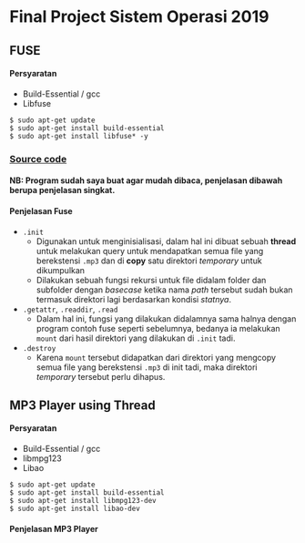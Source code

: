 # Final Project Sistem Operasi 2019

## FUSE
#### Persyaratan

- Build-Essential / gcc
- Libfuse
```shell
$ sudo apt-get update
$ sudo apt-get install build-essential
$ sudo apt-get install libfuse* -y
```
### [Source code](https://github.com/fandykun/FP_SISOP_B05/blob/master/mp3_fuse.c)
#### NB: Program sudah saya buat agar mudah dibaca, penjelasan dibawah berupa penjelasan singkat.

#### Penjelasan Fuse
- `.init`
  - Digunakan untuk menginisialisasi, dalam hal ini dibuat sebuah **thread** untuk melakukan query untuk mendapatkan semua file yang berekstensi `.mp3` dan di **copy** satu direktori *temporary* untuk dikumpulkan 
  - Dilakukan sebuah fungsi rekursi untuk file didalam folder dan subfolder dengan *basecase* ketika nama *path* tersebut sudah bukan termasuk direktori lagi berdasarkan kondisi *statnya*.
- `.getattr`, `.readdir`, `.read`
  - Dalam hal ini, fungsi yang dilakukan didalamnya sama halnya dengan program contoh fuse seperti sebelumnya, bedanya ia melakukan `mount` dari hasil direktori yang dilakukan di `.init` tadi.
- `.destroy`
  - Karena `mount` tersebut didapatkan dari direktori yang mengcopy semua file yang berekstensi `.mp3` di init tadi, maka direktori *temporary* tersebut perlu dihapus.

## MP3 Player using Thread
#### Persyaratan
- Build-Essential / gcc
- libmpg123
- Libao
```shell
$ sudo apt-get update
$ sudo apt-get install build-essential
$ sudo apt-get install libmpg123-dev
$ sudo apt-get install libao-dev
```

#### Penjelasan MP3 Player
